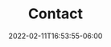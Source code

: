 ---
title: "Contact"
date: 2022-02-11T16:53:55-06:00
draft: false
menu:
  youth:
    name: Contact
    url: /youth/contact/
    weight: 50
---